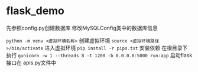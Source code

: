 # flask_demo

先参照config.py创建数据库
修改MySQLConfig类中的数据库信息

`python -m venv <虚拟环境名称>` 创建虚拟环境
`source <虚拟环境路径>/bin/activate`  进入虚拟环境
`pip install -r pips.txt`
安装依赖
在根目录下执行   `gunicorn -w 1 --threads 8 -t 1200 -b 0.0.0.0:5000 run:app`
启动flask
接口在 apis.py文件中
